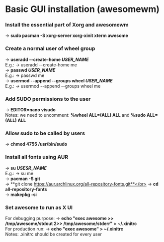 # Basic GUI installation (awesomewm)</br>

### Install the essential part of Xorg and awesomewm</br>
-> **sudo pacman -S xorg-server xorg-xinit xterm awesome**</br>

### Create a normal user of wheel group</br>
-> **useradd --create-home *USER_NAME***</br>
E.g.: -> useradd --create-home me</br>
-> **passwd *USER_NAME***</br>
E.g.: -> passwd me</br>
-> **usermod --append --groups wheel *USER_NAME***</br>
E.g.: -> usermod --append --groups wheel me</br>

### Add SUDO permissions to the user</br>
-> **EDITOR=nano visudo**</br>
Notes: we need to uncomment: **%wheel ALL=(ALL) ALL** and **%sudo ALL=(ALL) ALL**</br>

### Allow sudo to be called by users</br>
-> **chmod 4755 /usr/bin/sudo**</br>

### Install all fonts using AUR</br>
-> **su *USESR_NAME***</br>
E.g.: -> su me</br>
-> **pacman -S git**</br>
-> **git clone https://aur.archlinux.org/all-repository-fonts.git**</br>
-> **cd all-repository-fonts**</br>
-> **makepkg -si**</br>

### Set awesome to run as X UI</br>
For debugging purpose: -> **echo "exec awesome >> /tmp/awesome/stdout 2>> /tmp/awesome/stderr" > ~/.xinitrc**</br>
For production run: -> **echo "exec awesome" > ~/.xinitrc**</br>
Notes: .xinitrc should be created for every user
